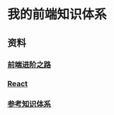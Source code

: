 # 我的前端知识体系

## 资料
### [前端进阶之路](https://yuchengkai.cn/docs/frontend/)
### [React](https://yuchengkai.cn/react/)

### [参考知识体系](https://www.processon.com/view/link/5c64d495e4b025fe7c964ca0#map)
